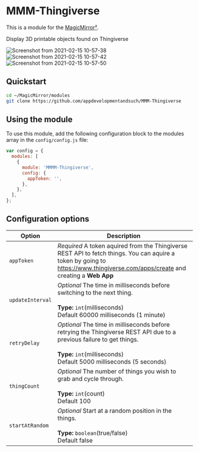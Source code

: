 # MMM-Thingiverse

This is a module for the [MagicMirror²](https://github.com/MichMich/MagicMirror/).

Display 3D printable objects found on Thingiverse

![Screenshot from 2021-02-15 10-57-38](https://user-images.githubusercontent.com/22528729/107974767-b0563680-6f7c-11eb-869e-d408d0c5bb1a.png)
![Screenshot from 2021-02-15 10-57-42](https://user-images.githubusercontent.com/22528729/107974769-b0eecd00-6f7c-11eb-8db4-bffa95b20b5a.png)
![Screenshot from 2021-02-15 10-57-50](https://user-images.githubusercontent.com/22528729/107974770-b0eecd00-6f7c-11eb-85ee-861773b4b4e2.png)

## Quickstart

```bash
cd ~/MagicMirror/modules
git clone https://github.com/appdevelopmentandsuch/MMM-Thingiverse
```

## Using the module

To use this module, add the following configuration block to the modules array in the `config/config.js` file:

```js
var config = {
  modules: [
    {
      module: 'MMMM-Thingiverse',
      config: {
        appToken: '',
      },
    },
  ],
};
```

## Configuration options

| Option           | Description                                                                                                                                                                                           |
| ---------------- | ----------------------------------------------------------------------------------------------------------------------------------------------------------------------------------------------------- |
| `appToken`       | _Required_ A token aquired from the Thingiverse REST API to fetch things. You can aquire a token by going to https://www.thingiverse.com/apps/create and creating a **Web App**                       |
| `updateInterval` | _Optional_ The time in milliseconds before switching to the next thing. <br><br>**Type:** `int`(milliseconds) <br>Default 60000 milliseconds (1 minute)                                               |
| `retryDelay`     | _Optional_ The time in milliseconds before retrying the Thingiverse REST API due to a previous failure to get things. <br><br>**Type:** `int`(milliseconds) <br>Default 5000 milliseconds (5 seconds) |
| `thingCount`     | _Optional_ The number of things you wish to grab and cycle through. <br><br>**Type:** `int`(count) <br>Default 100                                                                                    |
| `startAtRandom`  | _Optional_ Start at a random position in the things. <br><br>**Type:** `boolean`(true/false) <br>Default false                                                                                        |
